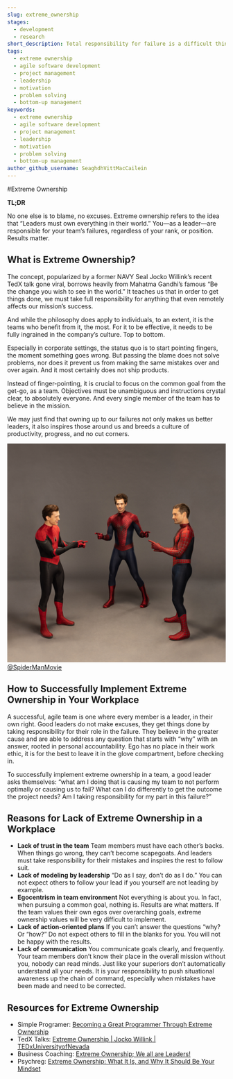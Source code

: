 ```yaml
---
slug: extreme_ownership
stages:
  - development
  - research
short_description: Total responsibility for failure is a difficult thing to accept, and taking ownership when things go wrong requires extraordinary humility and courage.
tags:
  - extreme ownership
  - agile software development
  - project management
  - leadership
  - motivation
  - problem solving
  - bottom-up management
keywords:
  - extreme ownership
  - agile software development
  - project management
  - leadership
  - motivation
  - problem solving
  - bottom-up management
author_github_username: SeaghdhVittMacCailein
---
```



#Extreme Ownership

**TL;DR**

No one else is to blame, no excuses. Extreme ownership refers to the idea that “Leaders must own everything in their world.” You—as a leader—are responsible for your team’s failures, regardless of your rank, or position. Results matter.


## What is Extreme Ownership?

The concept, popularized by a former NAVY Seal Jocko Willink’s recent TedX talk gone viral, borrows heavily from Mahatma Gandhi’s famous “Be the change you wish to see in the world.” It teaches us that in order to get things done, we must take full responsibility for anything that even remotely affects our mission’s success.

And while the philosophy does apply to individuals, to an extent, it is the teams who benefit from it, the most. For it to be effective, it needs to be fully ingrained in the company’s culture. Top to bottom.

Especially in corporate settings, the status quo is to start pointing fingers, the moment something goes wrong. But passing the blame does not solve problems, nor does it prevent us from making the same mistakes over and over again. And it most certainly does not ship products.

Instead of finger-pointing, it is crucial to focus on the common goal from the get-go, as a team. Objectives must be unambiguous and instructions crystal clear, to absolutely everyone. And every single member of the team has to believe in the mission.

We may just find that owning up to our failures not only makes us better leaders, it also inspires those around us and breeds a culture of productivity, progress, and no cut corners.


![Extreme Ownership](/files/extreme_ownership.jpeg)
[@SpiderManMovie](https://twitter.com/spidermanmovie/status/1496485006759251970)


## How to Successfully Implement Extreme Ownership in Your Workplace

A successful, agile team is one where every member is a leader, in their own right. Good leaders do not make excuses, they get things done by taking responsibility for their role in the failure. They believe in the greater cause and are able to address any question that starts with “why” with an answer, rooted in personal accountability. Ego has no place in their work ethic, it is for the best to leave it in the glove compartment, before checking in.

To successfully implement extreme ownership in a team, a good leader asks themselves: “what am I doing that is causing my team to not perform optimally or causing us to fail? What can I do differently to get the outcome the project needs? Am I taking responsibility for my part in this failure?”


## Reasons for Lack of Extreme Ownership in a Workplace

- **Lack of trust in the team**
Team members must have each other’s backs. When things go wrong, they can’t become scapegoats. And leaders must take responsibility for their mistakes and inspires the rest to follow suit.
- **Lack of modeling by leadership**
“Do as I say, don’t do as I do.” You can not expect others to follow your lead if you yourself are not leading by example.
- **Egocentrism in team environment**
Not everything is about you. In fact, when pursuing a common goal, nothing is. Results are what matters. If the team values their own egos over overarching goals, extreme ownership values will be very difficult to implement.
- **Lack of action-oriented plans**
If you can’t answer the questions “why? Or “how?” Do not expect others to fill in the blanks for you. You will not be happy with the results.
- **Lack of communication**
You communicate goals clearly, and frequently. Your team members don’t know their place in the overall mission without you, nobody can read minds. Just like your superiors don’t automatically understand all your needs. It is your responsibility to push situational awareness up the chain of command, especially when mistakes have been made and need to be corrected.



## Resources for Extreme Ownership

- Simple Programer: [Becoming a Great Programmer Through Extreme Ownership](https://simpleprogrammer.com/extreme-ownership-programming-career/)
- TedX Talks: [Extreme Ownership | Jocko Willink | TEDxUniversityofNevada](https://www.youtube.com/watch?v=ljqra3BcqWM)
- Business Coaching: [Extreme Ownership; We all are Leaders!](https://bcoaching.online/extreme-ownership-we-all-are-leaders/)
- Psychreg: [Extreme Ownership: What It Is, and Why It Should Be Your Mindset](https://www.psychreg.org/extreme-ownership/)
